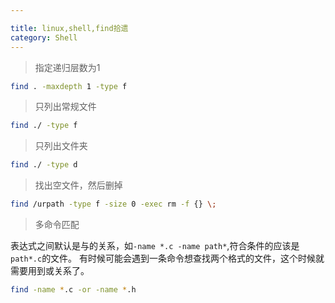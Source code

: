 ```yaml
---

title: linux,shell,find拾遗
category: Shell
---
```


> 指定递归层数为1

```sh
find . -maxdepth 1 -type f
```

> 只列出常规文件

```sh
find ./ -type f
```
> 只列出文件夹

```sh
find ./ -type d
```


> 找出空文件，然后删掉

```sh
find /urpath -type f -size 0 -exec rm -f {} \;
```

> 多命令匹配

表达式之间默认是与的关系，如`-name *.c -name path*`,符合条件的应该是`path*.c`的文件。
有时候可能会遇到一条命令想查找两个格式的文件，这个时候就需要用到或关系了。

```sh
find -name *.c -or -name *.h
```
